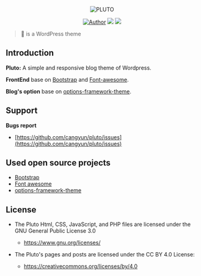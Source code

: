 <p align="center">
    <img src="http://118.24.105.129/wp-content/themes/pluto/static/images/git-shields/git-screenshot.png" alt="PLUTO" />
</p>

<p align="center">
    <a href="http://118.24.105.129/"><img src="http://118.24.105.129/wp-content/themes/pluto/static/images/git-shields/author-cangyun-blue.svg" alt="Author" /></a>
    <a href="https://github.com/cangyun/pluto/releases"><img src="http://118.24.105.129/wp-content/themes/pluto/static/images/git-shields/version-0.1-yellow.svg" /></a>
    <a href="https://www.gnu.org/licenses/"><img src="http://118.24.105.129/wp-content/themes/pluto/static/images/git-shields/license-GNU-red.svg" /></a>
</p>

> :tada: is a WordPress theme

## Introduction

**Pluto:** A simple and responsive blog theme of Wordpress.

**FrontEnd** base on [Bootstrap](https://github.com/twbs/bootstrap) and [Font-awesome](https://github.com/FortAwesome/Font-Awesome).

**Blog's option** base on [options-framework-theme](https://github.com/devinsays/options-framework-theme).

## Support

**Bugs report**
- [https://github.com/cangyun/pluto/issues](https://github.com/cangyun/pluto/issues)

## Used open source projects

- [Bootstrap](https://github.com/twbs/bootstrap)
- [Font awesome](https://github.com/FortAwesome/Font-Awesome)
- [options-framework-theme](https://github.com/devinsays/options-framework-theme)

## License

- The Pluto Html, CSS, JavaScript, and PHP files are licensed under the GNU General Public License 3.0
  - https://www.gnu.org/licenses/
  
- The Pluto's pages and posts are licensed under the CC BY 4.0 License:
  - https://creativecommons.org/licenses/by/4.0 